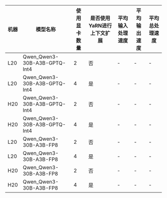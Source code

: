 |机器|模型名称|使用显卡数量|是否使用YaRN进行上下文扩展|平均输入处理速度|平均输出速度|平均总处理速度|
|-|-|-|-|-|-|-|
|L20|Qwen_Qwen3-30B-A3B-GPTQ-Int4|2|否|-|-|-|
|L20|Qwen_Qwen3-30B-A3B-GPTQ-Int4|4|是|-|-|-|
|H20|Qwen_Qwen3-30B-A3B-GPTQ-Int4|2|否|-|-|-|
|H20|Qwen_Qwen3-30B-A3B-GPTQ-Int4|4|是|-|-|-|
|L20|Qwen_Qwen3-30B-A3B-FP8|2|否|-|-|-|
|L20|Qwen_Qwen3-30B-A3B-FP8|4|是|-|-|-|
|H20|Qwen_Qwen3-30B-A3B-FP8|2|否|-|-|-|
|H20|Qwen_Qwen3-30B-A3B-FP8|4|是|-|-|-|